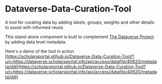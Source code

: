 # Dataverse-Data-Curation-Tool
A tool for curating data by adding labels, groups, weights and other details to assist with informed reuse.

This stand-alone component is built to complement [The Dataverse Project](http://dataverse.org/) by adding data level metadata.

Here's a demo of the tool in action [https://scholarsportal.github.io/Dataverse-Data-Curation-Tool/?uri=https://dataverse.scholarsportal.info/api/access/datafile/40620/metadata/ddi](https://scholarsportal.github.io/Dataverse-Data-Curation-Tool?uri=https://dataverse.scholarsportal.info/api/access/datafile/40620/metadata/ddi)

